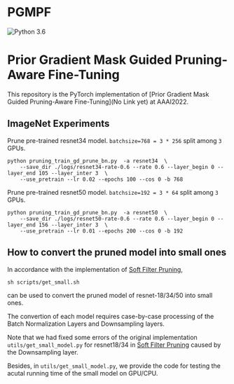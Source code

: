 # PGMPF

![Python 3.6](https://img.shields.io/badge/python-3.6-green.svg)
# Prior Gradient Mask Guided Pruning-Aware Fine-Tuning

This repository is the PyTorch implementation of [Prior Gradient Mask Guided Pruning-Aware Fine-Tuning](No Link yet) at AAAI2022.


## ImageNet Experiments

Prune pre-trained resnet34 model. `batchsize=768 = 3 * 256` split among `3` GPUs.

```
python pruning_train_gd_prune_bn.py  -a resnet34  \
    --save_dir ./logs/resnet34-rate-0.6 --rate 0.6 --layer_begin 0 --layer_end 105 --layer_inter 3  \
    --use_pretrain --lr 0.02 --epochs 100 --cos 0 -b 768
```


Prune pre-trained resnet50 model. `batchsize=192 = 3 * 64` split among `3` GPUs.

```
python pruning_train_gd_prune_bn.py  -a resnet50  \
    --save_dir ./logs/resnet50-rate-0.6 --rate 0.6 --layer_begin 0 --layer_end 156 --layer_inter 3  \
    --use_pretrain --lr 0.01 --epochs 200 --cos 0 -b 192
```


## How to convert the pruned model into small ones

In accordance with the implementation of [Soft Filter Pruning](https://github.com/he-y/soft-filter-pruning), 

```
sh scripts/get_small.sh
```

can be used to convert the pruned model of resnet-18/34/50 into small ones. 

The convertion of each model requires case-by-case processing of the Batch Normalization Layers and Downsampling layers.

Note that we had fixed some errors of the original implementation `utils/get_small_model.py` for resnet18/34 in [Soft Filter Pruning](https://github.com/he-y/soft-filter-pruning) caused by the Downsampling layer. 

Besides, in `utils/get_small_model.py`, we provide the code for testing the acutal running time of the small model on GPU/CPU.
